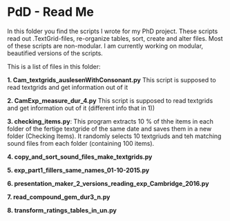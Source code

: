 # PdD - Read Me

In this folder you find the scripts I wrote for my PhD project. These scripts read out .TextGrid-files, re-organize tables, sort, create and alter files. Most of these scripts are non-modular. I am currently working on modular, beautified versions of the scripts.

This is a list of files in this folder:

**1. Cam_textgrids_auslesenWithConsonant.py**		This script is supposed to read textgrids and get information out of it

**2. CamExp_measure_dur_4.py** 		This script is supposed to read textgrids and get information out of it (different info that in 1))

**3. checking_items.py**:   This program extracts 10 % of thhe items in each folder of the fertige textgride of the same date and saves them in a new folder (Checking Items). It randomly selects 10 textgriuds and teh matching sound files from each folder (containing 100 items).

**4. copy_and_sort_sound_files_make_textgrids.py**

**5. exp_part1_fillers_same_names_01-10-2015.py**

**6. presentation_maker_2_versions_reading_exp_Cambridge_2016.py**

**7. read_compound_gem_dur3_n.py**

**8. transform_ratings_tables_in_un.py**
